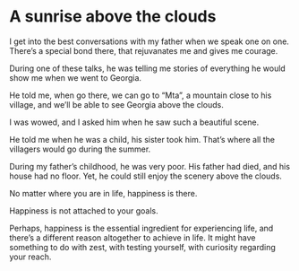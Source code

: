 # A sunrise above the clouds


I get into the best conversations with my father when we speak one on one.
There’s a special bond there, that rejuvanates me and gives me courage.

During one of these talks, he was telling me stories of everything he would
show me when we went to Georgia.

He told me, when go there, we can go to “Mta”, a mountain close to his
village, and we’ll be able to see Georgia above the clouds.

I was wowed, and I asked him when he saw such a beautiful scene.

He told me when he was a child, his sister took him. That’s where all the
villagers would go during the summer.

During my father’s childhood, he was very poor. His father had died, and his
house had no floor. Yet, he could still enjoy the scenery above the clouds.

No matter where you are in life, happiness is there.

Happiness is not attached to your goals.

Perhaps, happiness is the essential ingredient for experiencing life, and
there’s a different reason altogether to achieve in life. It might have
something to do with zest, with testing yourself, with curiosity regarding
your reach.


